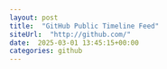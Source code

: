 ```yaml
---
layout: post
title:  "GitHub Public Timeline Feed"
siteUrl:  "http://github.com/"
date:  2025-03-01 13:45:15+00:00
categories: github
---
```

